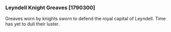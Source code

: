 ### Leyndell Knight Greaves [1790300]

Greaves worn by knights sworn to defend the royal capital of Leyndell. Time has yet to dull their luster.